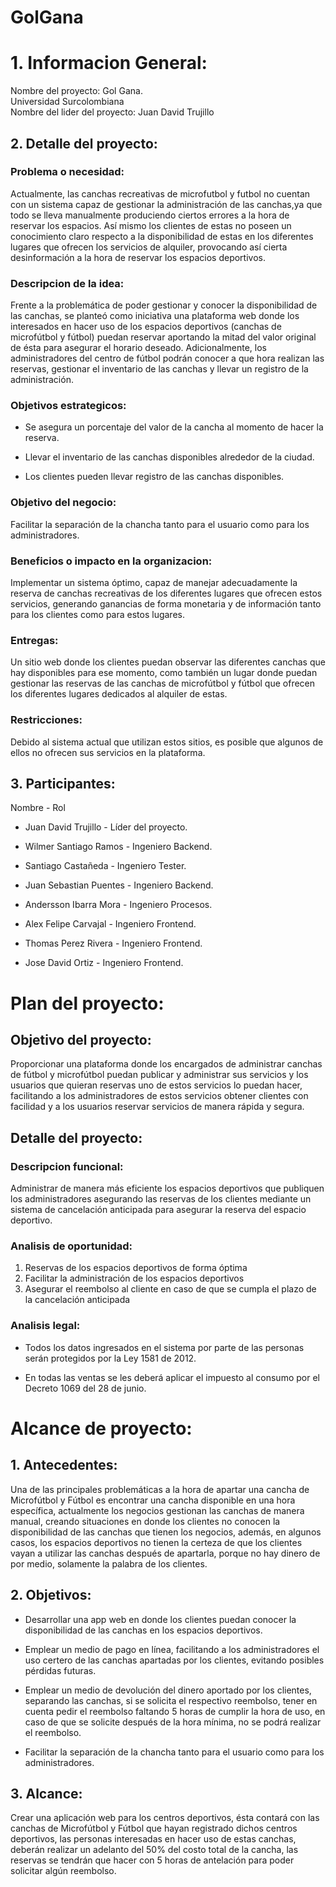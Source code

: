 # **GolGana**

# 1. Informacion General:
Nombre del proyecto: Gol Gana. </br>
Universidad Surcolombiana </br>
Nombre del lider del proyecto: Juan David Trujillo <br>


## 2. Detalle del proyecto:

### Problema o necesidad:

Actualmente, las canchas recreativas de microfutbol y  futbol no cuentan con un sistema capaz de gestionar la administración de las canchas,ya que todo se lleva manualmente produciendo ciertos errores a la hora de reservar los espacios. Así mismo los clientes de estas no poseen un conocimiento claro respecto a la disponibilidad de estas en los diferentes lugares que ofrecen los servicios de alquiler, provocando así cierta desinformación a la hora de reservar los espacios deportivos.

### Descripcion de la idea:

Frente a la problemática de poder gestionar y conocer la disponibilidad de las canchas, se planteó como iniciativa una plataforma web donde los interesados en hacer uso de los espacios deportivos (canchas de microfútbol y fútbol) puedan reservar aportando la mitad del valor original de ésta para asegurar el horario deseado. Adicionalmente, los administradores del centro de fútbol podrán conocer a que hora realizan las reservas, gestionar el inventario de las canchas y llevar un registro de la administración.

### Objetivos estrategicos:

- Se asegura un porcentaje del valor de la cancha al momento de hacer la reserva.

- Llevar el inventario de las canchas disponibles alrededor de la ciudad.

- Los clientes pueden llevar registro de las canchas disponibles.

### Objetivo del negocio:

Facilitar la separación de la chancha tanto para el usuario como para los administradores.

### Beneficios o impacto en la organizacion:

Implementar un sistema óptimo, capaz de manejar adecuadamente la reserva de canchas recreativas de los diferentes lugares que ofrecen estos servicios, generando ganancias de forma monetaria y de información tanto para los clientes como para estos lugares.

### Entregas:

Un sitio web donde los clientes puedan observar las diferentes canchas que hay disponibles para ese momento, como también un lugar donde  puedan gestionar las reservas de las canchas de microfútbol y fútbol que ofrecen los diferentes lugares dedicados al alquiler de estas.

### Restricciones:

Debido al sistema actual que utilizan estos sitios, es posible que algunos de ellos no ofrecen sus servicios en la plataforma.


## 3. Participantes:

  Nombre              - Rol
- Juan David Trujillo - Líder del proyecto.

- Wilmer Santiago Ramos - Ingeniero Backend.

- Santiago Castañeda - Ingeniero Tester.

- Juan Sebastian Puentes - Ingeniero Backend.

- Andersson Ibarra Mora - Ingeniero Procesos.

- Alex Felipe Carvajal - Ingeniero Frontend.

- Thomas Perez Rivera - Ingeniero Frontend.

- Jose David Ortiz - Ingeniero Frontend.


# Plan del proyecto:

## Objetivo del proyecto:

Proporcionar una plataforma donde los encargados de administrar canchas de fútbol y microfútbol  puedan publicar y administrar sus servicios y los usuarios que quieran reservas uno de estos servicios lo puedan hacer, facilitando a los administradores de estos servicios obtener clientes con facilidad y a los usuarios reservar servicios de manera rápida y segura.

## Detalle del proyecto:

### Descripcion funcional:

Administrar de manera más eficiente los espacios deportivos que publiquen los administradores  asegurando las reservas de los clientes mediante un sistema de cancelación anticipada para asegurar la reserva del espacio deportivo.

### Analisis de oportunidad:

1. Reservas de los espacios deportivos de forma óptima 
2. Facilitar la administración de los espacios deportivos
3. Asegurar el reembolso al cliente en caso de que se cumpla el plazo de la cancelación anticipada 

### Analisis legal:

- Todos los datos ingresados en el sistema por parte de las personas serán protegidos por la Ley 1581 de 2012.

- En todas las ventas se les deberá aplicar el impuesto al consumo por el Decreto 1069 del 28 de junio.

# Alcance de proyecto:

## 1. Antecedentes:

Una de las principales problemáticas a la hora de apartar una cancha de Microfútbol y Fútbol es encontrar una cancha disponible en una hora específica, actualmente los negocios gestionan las canchas de manera manual, creando situaciones en donde los clientes no conocen la disponibilidad de las canchas que tienen los negocios, además, en algunos casos, los espacios deportivos no tienen la certeza de que los clientes vayan a utilizar las canchas después de apartarla, porque no hay dinero de por medio, solamente la palabra de los clientes.

## 2. Objetivos:

- Desarrollar una app web en donde los clientes puedan conocer la disponibilidad de las canchas en los espacios deportivos.

- Emplear un medio de pago en línea, facilitando a los administradores el uso certero de las canchas apartadas por los clientes, evitando posibles pérdidas futuras.

- Emplear un medio de devolución del dinero aportado por los clientes, separando las canchas, si se solicita el respectivo reembolso, tener en cuenta pedir el reembolso faltando 5 horas de cumplir la hora de uso, en caso de que se solicite después de la hora mínima, no se podrá realizar el reembolso.

- Facilitar la separación de la chancha tanto para el usuario como para los administradores.

## 3. Alcance:

Crear una aplicación web para los centros deportivos, ésta contará con las canchas de Microfútbol y Fútbol que hayan registrado dichos centros deportivos, las personas interesadas en hacer uso de estas canchas, deberán realizar un adelanto del 50% del costo total de la cancha, las reservas se tendrán que hacer con 5 horas de antelación para poder solicitar algún reembolso.







